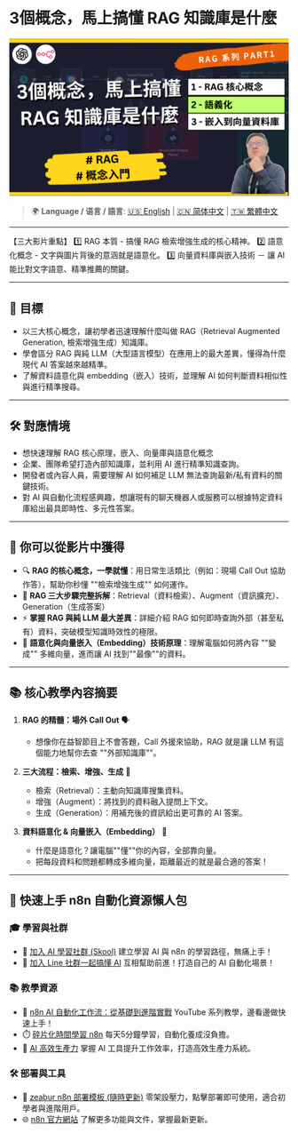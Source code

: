 # 3個概念，馬上搞懂 RAG 知識庫是什麼

![RAG 知識庫三大核心概念全解析](https://github.com/qwedsazxc78/ai-automation-n8n/blob/main/n8n/46-rag-3-concept/cover.png?raw=true)

> 🌍 **Language / 语言 / 語言**: [🇺🇸 English](./readme-en.md) | [🇨🇳 简体中文](./readme-cn.md) | [🇹🇼 繁體中文](./readme.md)

---

【三大影片重點】
1️⃣ RAG 本質 - 搞懂 RAG 檢索增強生成的核心精神。
2️⃣ 語意化概念 - 文字與圖片背後的意涵就是語意化。
3️⃣ 向量資料庫與嵌入技術 － 讓 AI 能比對文字語意、精準推薦的關鍵。

---

## 🎯 目標

- 以三大核心概念，讓初學者迅速理解什麼叫做 RAG（Retrieval Augmented Generation, 檢索增強生成）知識庫。
- 學會區分 RAG 與純 LLM（大型語言模型）在應用上的最大差異，懂得為什麼現代 AI 答案越來越精準。
- 了解資料語意化與 embedding（嵌入）技術，並理解 AI 如何判斷資料相似性與進行精準搜尋。

---

## 🛠️ 對應情境

- 想快速理解 RAG 核心原理，嵌入、向量庫與語意化概念
- 企業、團隊希望打造內部知識庫，並利用 AI 進行精準知識查詢。
- 開發者或內容人員，需要理解 AI 如何補足 LLM 無法查詢最新/私有資料的關鍵技術。
- 對 AI 與自動化流程感興趣，想讓現有的聊天機器人或服務可以根據特定資料庫給出最具即時性、多元性答案。


---

## 🎥 你可以從影片中獲得

* 🔍 **RAG 的核心概念，一學就懂**：用日常生活類比（例如：現場 Call Out 協助作答），幫助你秒懂 ""檢索增強生成"" 如何運作。
* 🔗 **RAG 三大步驟完整拆解**：Retrieval（資料檢索）、Augment（資訊擴充）、Generation（生成答案）
* ⚡ **掌握 RAG 與純 LLM 最大差異**：詳細介紹 RAG 如何即時查詢外部（甚至私有）資料，突破模型知識時效性的極限。
* 🧩 **語意化與向量嵌入（Embedding）技術原理**：理解電腦如何將內容 ""變成"" 多維向量，進而讓 AI 找到""最像""的資料。


---

## 📚 核心教學內容摘要

1. **RAG 的精髓：場外 Call Out** 🗣️
   - 想像你在益智節目上不會答題，Call 外援來協助，RAG 就是讓 LLM 有這個能力地幫你去查 ""外部知識庫""。

2. **三大流程：檢索、增強、生成** 🚀
   - 檢索（Retrieval）：主動向知識庫搜集資料。
   - 增強（Augment）：將找到的資料融入提問上下文。
   - 生成（Generation）：用補充後的資訊給出更可靠的 AI 答案。

3. **資料語意化 & 向量嵌入（Embedding）** 🧠
   - 什麼是語意化？讓電腦""懂""你的內容，全部靠向量。
   - 把每段資料和問題都轉成多維向量，距離最近的就是最合適的答案！

---

## 🚀 快速上手 n8n 自動化資源懶人包

### 🎓 學習與社群

* 🔗 [加入 AI 學習社群 (Skool)](https://www.skool.com/ai-brain-alex/about?ref=5dde9b20e8e7432aa9a01df6e89685f4)
  建立學習 AI 與 n8n 的學習路徑，無痛上手！
* 🔗 [加入 Line 社群一起搞懂 AI](https://line.me/ti/g2/ZypIgLSzVPweRBgBqKvaRU10WEmnotuZOr7Lpg)
  互相幫助前進！打造自己的 AI 自動化場景！

### 📚 教學資源

* 🎥 [n8n AI 自動化工作流：從基礎到進階實戰](https://youtube.com/playlist?list=PLUf88uk7T54I83MBdbuXgUuA8rVklF4FA&si=wHsQw8YJu-erSdLd)
  YouTube 系列教學，邊看邊做快速上手！
* ⏱️ [碎片化時間學習 n8n](https://youtube.com/playlist?list=PLUf88uk7T54Iv6LV2NFgdTghaX2cPhtgH&si=G3gj2qn179ZFUqAZ)
  每天5分鐘學習，自動化養成沒負擔。
* 🚀 [AI 高效生產力](https://www.youtube.com/playlist?list=PLUf88uk7T54KokZQSM_YRJHtou-GxucZ2)
  掌握 AI 工具提升工作效率，打造高效生產力系統。

### 🛠️ 部署與工具

* 🧩 [zeabur n8n 部署模板 (隨時更新)](https://zeabur.com/zh-TW/templates/0TUVZ7?referralDesktop=qwedsazxc78)
  零架設壓力，點擊部署即可使用，適合初學者與進階用戶。
* 🌐 [n8n 官方網站](https://n8n.io/)
  了解更多功能與文件，掌握最新更新。
